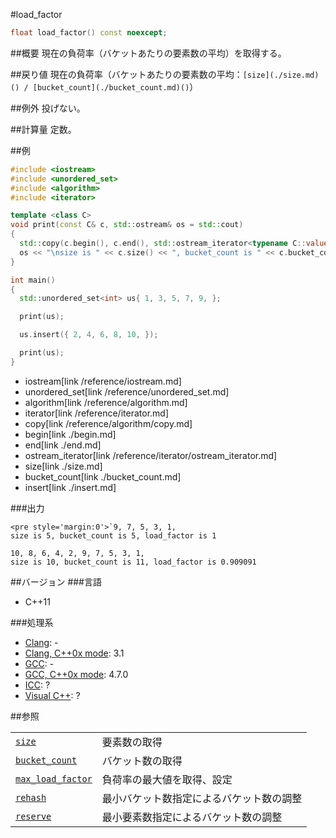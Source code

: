 #load_factor
```cpp
float load_factor() const noexcept;
```

##概要
現在の負荷率（バケットあたりの要素数の平均）を取得する。


##戻り値
現在の負荷率（バケットあたりの要素数の平均：`[size](./size.md)() / [bucket_count](./bucket_count.md)()`）


##例外
投げない。


##計算量
定数。


##例
```cpp
#include <iostream>
#include <unordered_set>
#include <algorithm>
#include <iterator>

template <class C>
void print(const C& c, std::ostream& os = std::cout)
{
  std::copy(c.begin(), c.end(), std::ostream_iterator<typename C::value_type>(os, ", "));
  os << "\nsize is " << c.size() << ", bucket_count is " << c.bucket_count() << ", load_factor is " << c.load_factor() << '\n' << std::endl;
}

int main()
{
  std::unordered_set<int> us{ 1, 3, 5, 7, 9, };

  print(us);

  us.insert({ 2, 4, 6, 8, 10, });

  print(us);
}
```
* iostream[link /reference/iostream.md]
* unordered_set[link /reference/unordered_set.md]
* algorithm[link /reference/algorithm.md]
* iterator[link /reference/iterator.md]
* copy[link /reference/algorithm/copy.md]
* begin[link ./begin.md]
* end[link ./end.md]
* ostream_iterator[link /reference/iterator/ostream_iterator.md]
* size[link ./size.md]
* bucket_count[link ./bucket_count.md]
* insert[link ./insert.md]

###出力
```
<pre style='margin:0'>`9, 7, 5, 3, 1,
size is 5, bucket_count is 5, load_factor is 1

10, 8, 6, 4, 2, 9, 7, 5, 3, 1,
size is 10, bucket_count is 11, load_factor is 0.909091

```

##バージョン
###言語
- C++11

###処理系
- [Clang](/implementation#clang.md): -
- [Clang, C++0x mode](/implementation#clang.md): 3.1
- [GCC](/implementation#gcc.md): -
- [GCC, C++0x mode](/implementation#gcc.md): 4.7.0
- [ICC](/implementation#icc.md): ?
- [Visual C++](/implementation#visual_cpp.md): ?

##参照

| | |
|-------------------------------------------|------------------------------------------|
| [`size`](./size.md)                       | 要素数の取得                             |
| [`bucket_count`](./bucket_count.md)       | バケット数の取得                         |
| [`max_load_factor`](./max_load_factor.md) | 負荷率の最大値を取得、設定               |
| [`rehash`](./rehash.md)                   | 最小バケット数指定によるバケット数の調整 |
| [`reserve`](./reserve.md)                 | 最小要素数指定によるバケット数の調整     |

